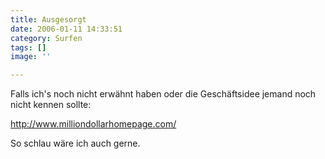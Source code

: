 ```yaml
---
title: Ausgesorgt
date: 2006-01-11 14:33:51
category: Surfen
tags: []
image: ''

---
```


Falls ich's noch nicht erwähnt haben oder die Geschäftsidee jemand noch nicht kennen sollte:  

  

<http://www.milliondollarhomepage.com/>  

  

So schlau wäre ich auch gerne.
